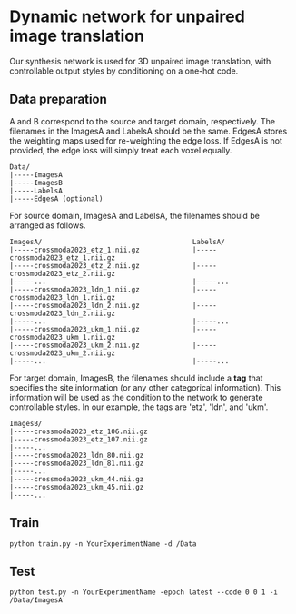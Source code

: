 # Dynamic network for unpaired image translation
Our synthesis network is used for 3D unpaired image translation, with controllable output styles by conditioning on a one-hot code.

## Data preparation
A and B correspond to the source and target domain, respectively. The filenames in the ImagesA and LabelsA should be the same. EdgesA stores the weighting maps used for re-weighting the edge loss. If EdgesA is not provided, the edge loss will simply treat each voxel equally.

```
Data/
|-----ImagesA
|-----ImagesB
|-----LabelsA
|-----EdgesA (optional)
```

For source domain, ImagesA and LabelsA, the filenames should be arranged as follows.
```
ImagesA/                                     LabelsA/
|-----crossmoda2023_etz_1.nii.gz             |-----crossmoda2023_etz_1.nii.gz
|-----crossmoda2023_etz_2.nii.gz             |-----crossmoda2023_etz_2.nii.gz
|-----...                                    |-----...
|-----crossmoda2023_ldn_1.nii.gz             |-----crossmoda2023_ldn_1.nii.gz
|-----crossmoda2023_ldn_2.nii.gz             |-----crossmoda2023_ldn_2.nii.gz
|-----...                                    |-----...
|-----crossmoda2023_ukm_1.nii.gz             |-----crossmoda2023_ukm_1.nii.gz
|-----crossmoda2023_ukm_2.nii.gz             |-----crossmoda2023_ukm_2.nii.gz
|-----...                                    |-----...
```

For target domain, ImagesB, the filenames should include a **tag** that specifies the site information (or any other categorical information). This information will be used as the condition to the network to generate controllable styles. In our example, the tags are 'etz', 'ldn', and 'ukm'.
```
ImagesB/
|-----crossmoda2023_etz_106.nii.gz
|-----crossmoda2023_etz_107.nii.gz
|-----...
|-----crossmoda2023_ldn_80.nii.gz
|-----crossmoda2023_ldn_81.nii.gz
|-----...
|-----crossmoda2023_ukm_44.nii.gz
|-----crossmoda2023_ukm_45.nii.gz
|-----...
```

## Train
```
python train.py -n YourExperimentName -d /Data 
```

## Test
```
python test.py -n YourExperimentName -epoch latest --code 0 0 1 -i /Data/ImagesA
```

